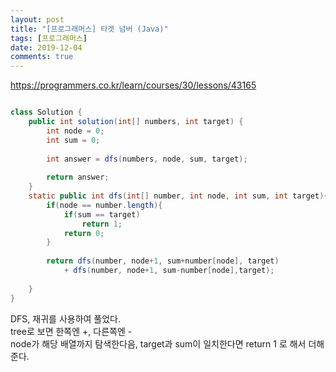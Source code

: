 ```yaml
---
layout: post
title: "[프로그래머스] 타겟 넘버 (Java)"
tags: [프로그래머스]
date: 2019-12-04
comments: true
---
```


<https://programmers.co.kr/learn/courses/30/lessons/43165>


```java

class Solution {
    public int solution(int[] numbers, int target) {
        int node = 0;
        int sum = 0;
        
        int answer = dfs(numbers, node, sum, target);
        
        return answer;
    }
    static public int dfs(int[] number, int node, int sum, int target){
        if(node == number.length){
            if(sum == target)
                return 1;
            return 0;
        }
            
        return dfs(number, node+1, sum+number[node], target)
            + dfs(number, node+1, sum-number[node],target);
        
    }
}


```

DFS, 재귀를 사용하여 풀었다.<br>
tree로 보면 한쪽엔 +, 다른쪽엔 - <br>
node가 해당 배열까지 탐색한다음, target과 sum이 일치한다면 return 1 로 해서 더해준다.
